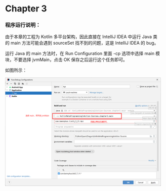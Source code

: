 # Chapter 3

### 程序运行说明：

由于本章的工程为 Kotlin 多平台架构，因此直接在 IntelliJ IDEA 中运行 Java 类的 main 方法可能会遇到 sourceSet 找不到的问题，这是 IntelliJ IDEA 的 bug。

运行 Java 的 main 方法时，在 Run Configuration 里面 -cp 选项中选择 main 模块，不要选择 jvmMain，点击 OK 保存之后运行这个任务即可。

如图所示：

![](images/img.png)